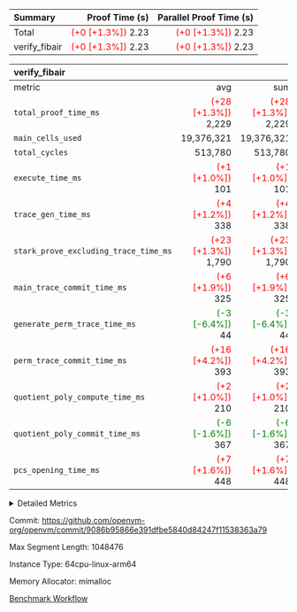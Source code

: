 | Summary | Proof Time (s) | Parallel Proof Time (s) |
|:---|---:|---:|
| Total | <span style='color: red'>(+0 [+1.3%])</span> 2.23 | <span style='color: red'>(+0 [+1.3%])</span> 2.23 |
| verify_fibair | <span style='color: red'>(+0 [+1.3%])</span> 2.23 | <span style='color: red'>(+0 [+1.3%])</span> 2.23 |


| verify_fibair |||||
|:---|---:|---:|---:|---:|
|metric|avg|sum|max|min|
| `total_proof_time_ms ` | <span style='color: red'>(+28 [+1.3%])</span> 2,229 | <span style='color: red'>(+28 [+1.3%])</span> 2,229 | <span style='color: red'>(+28 [+1.3%])</span> 2,229 | <span style='color: red'>(+28 [+1.3%])</span> 2,229 |
| `main_cells_used     ` |  19,376,321 |  19,376,321 |  19,376,321 |  19,376,321 |
| `total_cycles        ` |  513,780 |  513,780 |  513,780 |  513,780 |
| `execute_time_ms     ` | <span style='color: red'>(+1 [+1.0%])</span> 101 | <span style='color: red'>(+1 [+1.0%])</span> 101 | <span style='color: red'>(+1 [+1.0%])</span> 101 | <span style='color: red'>(+1 [+1.0%])</span> 101 |
| `trace_gen_time_ms   ` | <span style='color: red'>(+4 [+1.2%])</span> 338 | <span style='color: red'>(+4 [+1.2%])</span> 338 | <span style='color: red'>(+4 [+1.2%])</span> 338 | <span style='color: red'>(+4 [+1.2%])</span> 338 |
| `stark_prove_excluding_trace_time_ms` | <span style='color: red'>(+23 [+1.3%])</span> 1,790 | <span style='color: red'>(+23 [+1.3%])</span> 1,790 | <span style='color: red'>(+23 [+1.3%])</span> 1,790 | <span style='color: red'>(+23 [+1.3%])</span> 1,790 |
| `main_trace_commit_time_ms` | <span style='color: red'>(+6 [+1.9%])</span> 325 | <span style='color: red'>(+6 [+1.9%])</span> 325 | <span style='color: red'>(+6 [+1.9%])</span> 325 | <span style='color: red'>(+6 [+1.9%])</span> 325 |
| `generate_perm_trace_time_ms` | <span style='color: green'>(-3 [-6.4%])</span> 44 | <span style='color: green'>(-3 [-6.4%])</span> 44 | <span style='color: green'>(-3 [-6.4%])</span> 44 | <span style='color: green'>(-3 [-6.4%])</span> 44 |
| `perm_trace_commit_time_ms` | <span style='color: red'>(+16 [+4.2%])</span> 393 | <span style='color: red'>(+16 [+4.2%])</span> 393 | <span style='color: red'>(+16 [+4.2%])</span> 393 | <span style='color: red'>(+16 [+4.2%])</span> 393 |
| `quotient_poly_compute_time_ms` | <span style='color: red'>(+2 [+1.0%])</span> 210 | <span style='color: red'>(+2 [+1.0%])</span> 210 | <span style='color: red'>(+2 [+1.0%])</span> 210 | <span style='color: red'>(+2 [+1.0%])</span> 210 |
| `quotient_poly_commit_time_ms` | <span style='color: green'>(-6 [-1.6%])</span> 367 | <span style='color: green'>(-6 [-1.6%])</span> 367 | <span style='color: green'>(-6 [-1.6%])</span> 367 | <span style='color: green'>(-6 [-1.6%])</span> 367 |
| `pcs_opening_time_ms ` | <span style='color: red'>(+7 [+1.6%])</span> 448 | <span style='color: red'>(+7 [+1.6%])</span> 448 | <span style='color: red'>(+7 [+1.6%])</span> 448 | <span style='color: red'>(+7 [+1.6%])</span> 448 |



<details>
<summary>Detailed Metrics</summary>

|  | verify_program_compile_ms | total_cells | stark_prove_excluding_trace_time_ms | quotient_poly_compute_time_ms | quotient_poly_commit_time_ms | perm_trace_commit_time_ms | pcs_opening_time_ms | main_trace_commit_time_ms |
| --- | --- | --- | --- | --- | --- | --- | --- |
|  | 5 | 65,536 | 60 | 2 | 13 | 0 | 31 | 12 | 

| air_name | rows | quotient_deg | main_cols | interactions | constraints | cells |
| --- | --- | --- | --- | --- | --- | --- |
| AccessAdapterAir<2> |  | 4 |  | 5 | 12 |  | 
| AccessAdapterAir<4> |  | 4 |  | 5 | 12 |  | 
| AccessAdapterAir<8> |  | 4 |  | 5 | 12 |  | 
| FibonacciAir | 32,768 | 1 | 2 |  | 5 | 65,536 | 
| FriReducedOpeningAir |  | 4 |  | 31 | 53 |  | 
| NativePoseidon2Air<BabyBearParameters>, 1> |  | 4 |  | 176 | 590 |  | 
| PhantomAir |  | 4 |  | 3 | 4 |  | 
| ProgramAir |  | 1 |  | 1 | 4 |  | 
| VariableRangeCheckerAir |  | 1 |  | 1 | 4 |  | 
| VmAirWrapper<BranchNativeAdapterAir, BranchEqualCoreAir<1> |  | 2 |  | 11 | 23 |  | 
| VmAirWrapper<JalNativeAdapterAir, JalCoreAir> |  | 4 |  | 7 | 6 |  | 
| VmAirWrapper<NativeAdapterAir<2, 0>, PublicValuesCoreAir> |  | 4 |  | 11 | 22 |  | 
| VmAirWrapper<NativeAdapterAir<2, 1>, FieldArithmeticCoreAir> |  | 4 |  | 15 | 23 |  | 
| VmAirWrapper<NativeLoadStoreAdapterAir<1>, NativeLoadStoreCoreAir<1> |  | 4 |  | 15 | 20 |  | 
| VmAirWrapper<NativeLoadStoreAdapterAir<4>, NativeLoadStoreCoreAir<4> |  | 4 |  | 15 | 20 |  | 
| VmAirWrapper<NativeVectorizedAdapterAir<4>, FieldExtensionCoreAir> |  | 4 |  | 15 | 23 |  | 
| VmConnectorAir |  | 4 |  | 3 | 8 |  | 
| VolatileBoundaryAir |  | 4 |  | 4 | 16 |  | 

| group | trace_gen_time_ms | total_proof_time_ms | total_cycles | total_cells | stark_prove_excluding_trace_time_ms | quotient_poly_compute_time_ms | quotient_poly_commit_time_ms | perm_trace_commit_time_ms | pcs_opening_time_ms | main_trace_commit_time_ms | main_cells_used | generate_perm_trace_time_ms | execute_time_ms |
| --- | --- | --- | --- | --- | --- | --- | --- | --- | --- | --- | --- | --- | --- |
| verify_fibair | 338 | 2,229 | 513,780 | 50,170,008 | 1,790 | 210 | 367 | 393 | 448 | 325 | 19,376,321 | 44 | 101 | 

| group | air_name | rows | prep_cols | perm_cols | main_cols | cells |
| --- | --- | --- | --- | --- | --- | --- |
| verify_fibair | AccessAdapterAir<2> | 65,536 |  | 16 | 11 | 1,769,472 | 
| verify_fibair | AccessAdapterAir<4> | 32,768 |  | 16 | 13 | 950,272 | 
| verify_fibair | AccessAdapterAir<8> | 128 |  | 16 | 17 | 4,224 | 
| verify_fibair | FriReducedOpeningAir | 1,024 |  | 36 | 26 | 63,488 | 
| verify_fibair | NativePoseidon2Air<BabyBearParameters>, 1> | 16,384 |  | 356 | 399 | 12,369,920 | 
| verify_fibair | PhantomAir | 16,384 |  | 8 | 6 | 229,376 | 
| verify_fibair | ProgramAir | 8,192 |  | 8 | 10 | 147,456 | 
| verify_fibair | VariableRangeCheckerAir | 262,144 | 2 | 8 | 1 | 2,359,296 | 
| verify_fibair | VmAirWrapper<BranchNativeAdapterAir, BranchEqualCoreAir<1> | 131,072 |  | 28 | 23 | 6,684,672 | 
| verify_fibair | VmAirWrapper<JalNativeAdapterAir, JalCoreAir> | 16,384 |  | 12 | 10 | 360,448 | 
| verify_fibair | VmAirWrapper<NativeAdapterAir<2, 1>, FieldArithmeticCoreAir> | 262,144 |  | 20 | 30 | 13,107,200 | 
| verify_fibair | VmAirWrapper<NativeLoadStoreAdapterAir<1>, NativeLoadStoreCoreAir<1> | 131,072 |  | 36 | 25 | 7,995,392 | 
| verify_fibair | VmAirWrapper<NativeLoadStoreAdapterAir<4>, NativeLoadStoreCoreAir<4> | 16,384 |  | 36 | 34 | 1,146,880 | 
| verify_fibair | VmAirWrapper<NativeVectorizedAdapterAir<4>, FieldExtensionCoreAir> | 8,192 |  | 20 | 40 | 491,520 | 
| verify_fibair | VmConnectorAir | 2 | 1 | 8 | 4 | 24 | 
| verify_fibair | VolatileBoundaryAir | 131,072 |  | 8 | 11 | 2,490,368 | 

</details>


Commit: https://github.com/openvm-org/openvm/commit/9086b95866e391dfbe5840d84247f11538363a79

Max Segment Length: 1048476

Instance Type: 64cpu-linux-arm64

Memory Allocator: mimalloc

[Benchmark Workflow](https://github.com/openvm-org/openvm/actions/runs/12970344572)
